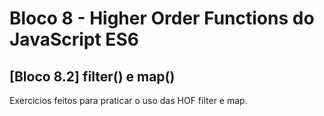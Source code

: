 # Bloco 8 - Higher Order Functions do JavaScript ES6

## [Bloco 8.2] filter() e map()

Exercicios feitos para praticar o uso das HOF filter e map.